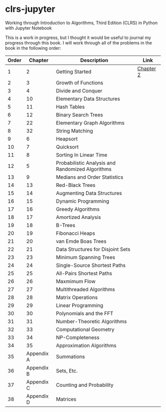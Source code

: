 # clrs-jupyter
Working through Introduction to Algorithms, Third Edition (CLRS) in Python with Jupyter Notebook

This is a work in progress, but I thought it would be useful to journal my progress through this book.
I will work through all of the problems in the book in the following order:

| Order | Chapter    | Description                                      | Link                         |
|-------|------------|--------------------------------------------------|------------------------------|
| 1     | 2          | Getting Started                                  | [Chapter 2](Chapter_2.ipynb) |
| 2     | 3          | Growth of Functions                              |                              |
| 3     | 4          | Divide and Conquer                               |                              |
| 4     | 10         | Elementary Data Structures                       |                              |
| 5     | 11         | Hash Tables                                      |                              |
| 6     | 12         | Binary Search Trees                              |                              |
| 7     | 22         | Elementary Graph Algorithms                      |                              |
| 8     | 32         | String Matching                                  |                              |
| 9     | 6          | Heapsort                                         |                              |
| 10    | 7          | Quicksort                                        |                              |
| 11    | 8          | Sorting In Linear Time                           |                              |
| 12    | 5          | Probabilistic Analysis and Randomized Algorithms |                              |
| 13    | 9          | Medians and Order Statistics                     |                              |
| 14    | 13         | Red-Black Trees                                  |                              |
| 15    | 14         | Augmenting Data Structures                       |                              |
| 16    | 15         | Dynamic Programming                              |                              |
| 17    | 16         | Greedy Algorithms                                |                              |
| 18    | 17         | Amortized Analysis                               |                              |
| 19    | 18         | B-Trees                                          |                              |
| 20    | 19         | Fibonacci Heaps                                  |                              |
| 21    | 20         | van Emde Boas Trees                              |                              |
| 22    | 21         | Data Structures for Disjoint Sets                |                              |
| 23    | 23         | Minimum Spanning Trees                           |                              |
| 24    | 24         | Single-Source Shortest Paths                     |                              |
| 25    | 25         | All-Pairs Shortest Paths                         |                              |
| 26    | 26         | Maxmimum Flow                                    |                              |
| 27    | 27         | Multithreaded Algorithms                         |                              |
| 28    | 28         | Matrix Operations                                |                              |
| 29    | 29         | Linear Programming                               |                              |
| 30    | 30         | Polynomials and the FFT                          |                              |
| 31    | 31         | Number-Theoretic Algorithms                      |                              |
| 32    | 33         | Computational Geometry                           |                              |
| 33    | 34         | NP-Completeness                                  |                              |
| 34    | 35         | Approximation Algorithms                         |                              |
| 35    | Appendix A | Summations                                       |                              |
| 36    | Appendix B | Sets, Etc.                                       |                              |
| 37    | Appendix C | Counting and Probability                         |                              |
| 38    | Appendix D | Matrices                                         |                              |
